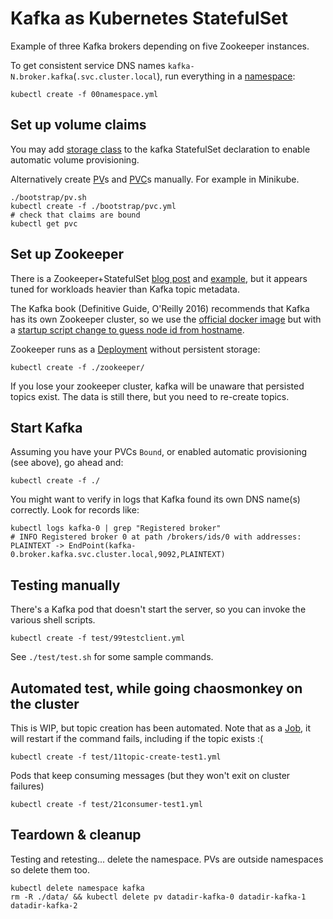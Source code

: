 
# Kafka as Kubernetes StatefulSet

Example of three Kafka brokers depending on five Zookeeper instances.

To get consistent service DNS names `kafka-N.broker.kafka`(`.svc.cluster.local`), run everything in a [namespace](http://kubernetes.io/docs/admin/namespaces/walkthrough/):
```
kubectl create -f 00namespace.yml
```

## Set up volume claims

You may add [storage class](http://kubernetes.io/docs/user-guide/persistent-volumes/#storageclasses)
to the kafka StatefulSet declaration to enable automatic volume provisioning.

Alternatively create [PV](http://kubernetes.io/docs/user-guide/persistent-volumes/#persistent-volumes)s and [PVC](http://kubernetes.io/docs/user-guide/persistent-volumes/#persistentvolumeclaims)s manually. For example in Minikube.

```
./bootstrap/pv.sh
kubectl create -f ./bootstrap/pvc.yml
# check that claims are bound
kubectl get pvc
```

## Set up Zookeeper

There is a Zookeeper+StatefulSet [blog post](http://blog.kubernetes.io/2016/12/statefulset-run-scale-stateful-applications-in-kubernetes.html) and [example](https://github.com/kubernetes/contrib/tree/master/statefulsets/zookeeper),
but it appears tuned for workloads heavier than Kafka topic metadata.

The Kafka book (Definitive Guide, O'Reilly 2016) recommends that Kafka has its own Zookeeper cluster,
so we use the [official docker image](https://hub.docker.com/_/zookeeper/)
but with a [startup script change to guess node id from hostname](https://github.com/solsson/zookeeper-docker/commit/df9474f858ad548be8a365cb000a4dd2d2e3a217).

Zookeeper runs as a [Deployment](http://kubernetes.io/docs/user-guide/deployments/) without persistent storage:
```
kubectl create -f ./zookeeper/
```

If you lose your zookeeper cluster, kafka will be unaware that persisted topics exist.
The data is still there, but you need to re-create topics.

## Start Kafka

Assuming you have your PVCs `Bound`, or enabled automatic provisioning (see above), go ahead and:

```
kubectl create -f ./
```

You might want to verify in logs that Kafka found its own DNS name(s) correctly. Look for records like:
```
kubectl logs kafka-0 | grep "Registered broker"
# INFO Registered broker 0 at path /brokers/ids/0 with addresses: PLAINTEXT -> EndPoint(kafka-0.broker.kafka.svc.cluster.local,9092,PLAINTEXT)
```

## Testing manually

There's a Kafka pod that doesn't start the server, so you can invoke the various shell scripts.
```
kubectl create -f test/99testclient.yml
```

See `./test/test.sh` for some sample commands.

## Automated test, while going chaosmonkey on the cluster

This is WIP, but topic creation has been automated. Note that as a [Job](http://kubernetes.io/docs/user-guide/jobs/), it will restart if the command fails, including if the topic exists :(
```
kubectl create -f test/11topic-create-test1.yml
```

Pods that keep consuming messages (but they won't exit on cluster failures)
```
kubectl create -f test/21consumer-test1.yml
```

## Teardown & cleanup

Testing and retesting... delete the namespace. PVs are outside namespaces so delete them too.
```
kubectl delete namespace kafka
rm -R ./data/ && kubectl delete pv datadir-kafka-0 datadir-kafka-1 datadir-kafka-2
```
